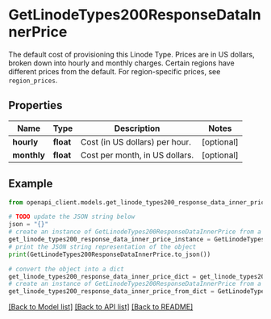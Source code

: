 # GetLinodeTypes200ResponseDataInnerPrice

The default cost of provisioning this Linode Type. Prices are in US dollars, broken down into hourly and monthly charges.  Certain regions have different prices from the default. For region-specific prices, see `region_prices`.

## Properties

Name | Type | Description | Notes
------------ | ------------- | ------------- | -------------
**hourly** | **float** | Cost (in US dollars) per hour. | [optional] 
**monthly** | **float** | Cost per month, in US dollars. | [optional] 

## Example

```python
from openapi_client.models.get_linode_types200_response_data_inner_price import GetLinodeTypes200ResponseDataInnerPrice

# TODO update the JSON string below
json = "{}"
# create an instance of GetLinodeTypes200ResponseDataInnerPrice from a JSON string
get_linode_types200_response_data_inner_price_instance = GetLinodeTypes200ResponseDataInnerPrice.from_json(json)
# print the JSON string representation of the object
print(GetLinodeTypes200ResponseDataInnerPrice.to_json())

# convert the object into a dict
get_linode_types200_response_data_inner_price_dict = get_linode_types200_response_data_inner_price_instance.to_dict()
# create an instance of GetLinodeTypes200ResponseDataInnerPrice from a dict
get_linode_types200_response_data_inner_price_from_dict = GetLinodeTypes200ResponseDataInnerPrice.from_dict(get_linode_types200_response_data_inner_price_dict)
```
[[Back to Model list]](../README.md#documentation-for-models) [[Back to API list]](../README.md#documentation-for-api-endpoints) [[Back to README]](../README.md)


